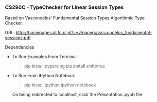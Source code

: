 ### CS290C - TypeChecker for Linear Session Types ###

Based on Vasconcelos' Fundamental Session Types Algorithmic Type Checker.

URL: http://homepages.di.fc.ul.pt/~vv/papers/vasconcelos_fundamental-sessions.pdf

Dependencies

- To Run Examples From Terminal
  > pip install pyparsing
  > pip install xmltotree

- To Run From IPython Notebook
  > pip install ipython
  > ipython notebook

  On being redirected to localhost, click the Presentation.ipynb file
